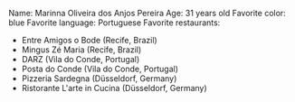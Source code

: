 Name: Marinna Oliveira dos Anjos Pereira
Age: 31 years old
Favorite color: blue
Favorite language: Portuguese
Favorite restaurants:
- Entre Amigos o Bode (Recife, Brazil)
- Mingus Zé Maria (Recife, Brazil)
- DARZ (Vila do Conde, Portugal)
- Posta do Conde (Vila do Conde, Portugal)
- Pizzeria Sardegna (Düsseldorf, Germany)
- Ristorante L'arte in Cucina (Düsseldorf, Germany)
